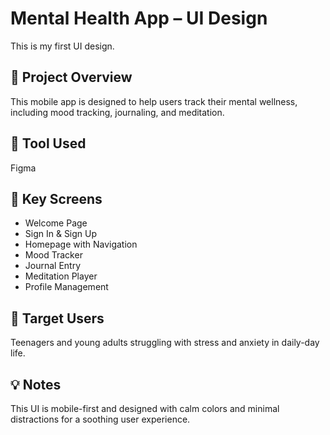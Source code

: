# Mental Health App – UI Design
This is my first UI design.

## 🧠 Project Overview
This mobile app is designed to help users track their mental wellness, including mood tracking, journaling, and meditation.

## 🎨 Tool Used
Figma

## 📱 Key Screens
- Welcome Page
- Sign In & Sign Up
- Homepage with Navigation
- Mood Tracker
- Journal Entry
- Meditation Player
- Profile Management

## 👥 Target Users
Teenagers and young adults struggling with stress and anxiety in daily-day life.

## 💡 Notes
This UI is mobile-first and designed with calm colors and minimal distractions for a soothing user experience.
